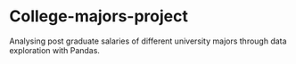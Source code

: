 # College-majors-project
Analysing post graduate salaries of different university majors through data exploration with Pandas.
